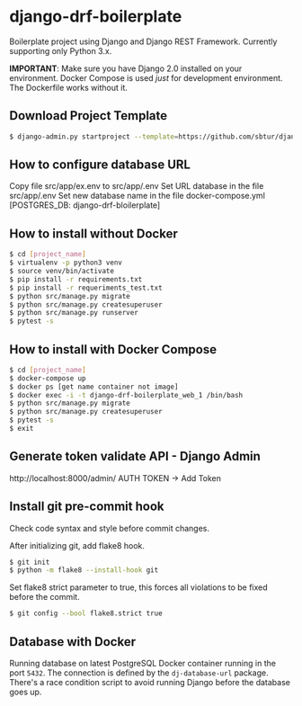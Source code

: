# django-drf-boilerplate
Boilerplate project using Django and Django REST Framework.
Currently supporting only Python 3.x.

**IMPORTANT**:
Make sure you have Django 2.0 installed on your environment.
Docker Compose is used *just* for development environment. The Dockerfile works without it.

## Download Project Template
```bash
$ django-admin.py startproject --template=https://github.com/sbtur/django-drf-boilerplate/archive/master.zip <project_name> .

 ```

## How to configure database URL
Copy file src/app/ex.env to src/app/.env
Set URL database in the file src/app/.env
Set new database name in the file docker-compose.yml [POSTGRES_DB: django-drf-bloilerplate]

## How to install without Docker

```bash
$ cd [project_name]
$ virtualenv -p python3 venv
$ source venv/bin/activate
$ pip install -r requirements.txt
$ pip install -r requeriments_test.txt
$ python src/manage.py migrate
$ python src/manage.py createsuperuser
$ python src/manage.py runserver
$ pytest -s

```

## How to install with Docker Compose

```bash
$ cd [project_name]
$ docker-compose up
$ docker ps [get name container not image]
$ docker exec -i -t django-drf-boilerplate_web_1 /bin/bash
$ python src/manage.py migrate
$ python src/manage.py createsuperuser
$ pytest -s
$ exit
```

## Generate token validate API - Django Admin
http://localhost:8000/admin/
AUTH TOKEN -> Add Token


## Install git pre-commit hook
Check code syntax and style before commit changes.

After initializing git, add flake8 hook.
```bash
$ git init
$ python -m flake8 --install-hook git
```

Set flake8 strict parameter to true, this forces all violations to be fixed
before the commit.
```bash
$ git config --bool flake8.strict true
```

## Database with Docker
Running database on latest PostgreSQL Docker container running in the port `5432`. The connection is defined by the `dj-database-url` package. There's a race condition script to avoid running Django before the database goes up.

<!--- ## Docs -->
<!--- Let's face it, human memory sucks. Will you remember every detail that involves your project 6 months from now? How about when the pressure is on? A project with good documentation that explains all the facets, interactions and architectural choices means you and your teammates won't have to spend hours trying to figure it out later. You can find a template to get started [here](https://github.com/sbtur/django-drf-boilerplate/wiki/Docs-Template). -->
